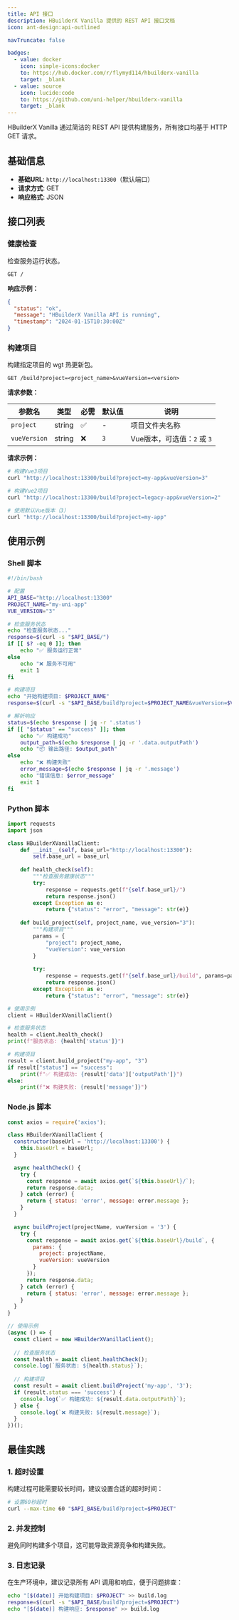 ```yaml
---
title: API 接口
description: HBuilderX Vanilla 提供的 REST API 接口文档
icon: ant-design:api-outlined

navTruncate: false

badges:
  - value: docker
    icon: simple-icons:docker
    to: https://hub.docker.com/r/flymyd114/hbuilderx-vanilla
    target: _blank
  - value: source
    icon: lucide:code
    to: https://github.com/uni-helper/hbuilderx-vanilla
    target: _blank
---
```


HBuilderX Vanilla 通过简洁的 REST API 提供构建服务，所有接口均基于 HTTP GET 请求。

## 基础信息

- **基础URL**: `http://localhost:13300`（默认端口）
- **请求方式**: GET
- **响应格式**: JSON

## 接口列表

### 健康检查

检查服务运行状态。

```http
GET /
```

**响应示例：**

```json
{
  "status": "ok",
  "message": "HBuilderX Vanilla API is running",
  "timestamp": "2024-01-15T10:30:00Z"
}
```

### 构建项目

构建指定项目的 wgt 热更新包。

```http
GET /build?project=<project_name>&vueVersion=<version>
```

**请求参数：**

| 参数名 | 类型 | 必需 | 默认值 | 说明 |
|--------|------|------|--------|------|
| `project` | string | ✅ | - | 项目文件夹名称 |
| `vueVersion` | string | ❌ | `3` | Vue版本，可选值：`2` 或 `3` |

**请求示例：**

```bash
# 构建Vue3项目
curl "http://localhost:13300/build?project=my-app&vueVersion=3"

# 构建Vue2项目
curl "http://localhost:13300/build?project=legacy-app&vueVersion=2"

# 使用默认Vue版本（3）
curl "http://localhost:13300/build?project=my-app"
```

## 使用示例

### Shell 脚本

```bash
#!/bin/bash

# 配置
API_BASE="http://localhost:13300"
PROJECT_NAME="my-uni-app"
VUE_VERSION="3"

# 检查服务状态
echo "检查服务状态..."
response=$(curl -s "$API_BASE/")
if [[ $? -eq 0 ]]; then
    echo "✅ 服务运行正常"
else
    echo "❌ 服务不可用"
    exit 1
fi

# 构建项目
echo "开始构建项目: $PROJECT_NAME"
response=$(curl -s "$API_BASE/build?project=$PROJECT_NAME&vueVersion=$VUE_VERSION")

# 解析响应
status=$(echo $response | jq -r '.status')
if [[ "$status" == "success" ]]; then
    echo "✅ 构建成功"
    output_path=$(echo $response | jq -r '.data.outputPath')
    echo "📦 输出路径: $output_path"
else
    echo "❌ 构建失败"
    error_message=$(echo $response | jq -r '.message')
    echo "错误信息: $error_message"
    exit 1
fi
```

### Python 脚本

```python
import requests
import json

class HBuilderXVanillaClient:
    def __init__(self, base_url="http://localhost:13300"):
        self.base_url = base_url
    
    def health_check(self):
        """检查服务健康状态"""
        try:
            response = requests.get(f"{self.base_url}/")
            return response.json()
        except Exception as e:
            return {"status": "error", "message": str(e)}
    
    def build_project(self, project_name, vue_version="3"):
        """构建项目"""
        params = {
            "project": project_name,
            "vueVersion": vue_version
        }
        
        try:
            response = requests.get(f"{self.base_url}/build", params=params)
            return response.json()
        except Exception as e:
            return {"status": "error", "message": str(e)}

# 使用示例
client = HBuilderXVanillaClient()

# 检查服务状态
health = client.health_check()
print(f"服务状态: {health['status']}")

# 构建项目
result = client.build_project("my-app", "3")
if result["status"] == "success":
    print(f"✅ 构建成功: {result['data']['outputPath']}")
else:
    print(f"❌ 构建失败: {result['message']}")
```

### Node.js 脚本

```javascript
const axios = require('axios');

class HBuilderXVanillaClient {
  constructor(baseUrl = 'http://localhost:13300') {
    this.baseUrl = baseUrl;
  }

  async healthCheck() {
    try {
      const response = await axios.get(`${this.baseUrl}/`);
      return response.data;
    } catch (error) {
      return { status: 'error', message: error.message };
    }
  }

  async buildProject(projectName, vueVersion = '3') {
    try {
      const response = await axios.get(`${this.baseUrl}/build`, {
        params: {
          project: projectName,
          vueVersion: vueVersion
        }
      });
      return response.data;
    } catch (error) {
      return { status: 'error', message: error.message };
    }
  }
}

// 使用示例
(async () => {
  const client = new HBuilderXVanillaClient();
  
  // 检查服务状态
  const health = await client.healthCheck();
  console.log(`服务状态: ${health.status}`);
  
  // 构建项目
  const result = await client.buildProject('my-app', '3');
  if (result.status === 'success') {
    console.log(`✅ 构建成功: ${result.data.outputPath}`);
  } else {
    console.log(`❌ 构建失败: ${result.message}`);
  }
})();
```

## 最佳实践

### 1. 超时设置

构建过程可能需要较长时间，建议设置合适的超时时间：

```bash
# 设置60秒超时
curl --max-time 60 "$API_BASE/build?project=$PROJECT"
```

### 2. 并发控制

避免同时构建多个项目，这可能导致资源竞争和构建失败。

### 3. 日志记录

在生产环境中，建议记录所有 API 调用和响应，便于问题排查：

```bash
echo "[$(date)] 开始构建项目: $PROJECT" >> build.log
response=$(curl -s "$API_BASE/build?project=$PROJECT")
echo "[$(date)] 构建响应: $response" >> build.log
```
